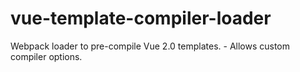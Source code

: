 # vue-template-compiler-loader
Webpack loader to pre-compile Vue 2.0 templates. - Allows custom compiler options.
